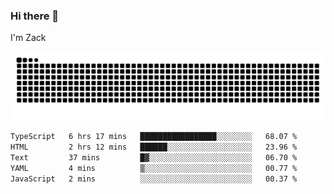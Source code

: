 ### Hi there 👋
I'm Zack

![](https://raw.githubusercontent.com/z4cki/z4cki/refs/heads/output/github-contribution-grid-snake.svg)
<!--START_SECTION:waka-->

```txt
TypeScript   6 hrs 17 mins   █████████████████░░░░░░░░   68.07 %
HTML         2 hrs 12 mins   ██████░░░░░░░░░░░░░░░░░░░   23.96 %
Text         37 mins         █▓░░░░░░░░░░░░░░░░░░░░░░░   06.70 %
YAML         4 mins          ▒░░░░░░░░░░░░░░░░░░░░░░░░   00.77 %
JavaScript   2 mins          ░░░░░░░░░░░░░░░░░░░░░░░░░   00.37 %
```

<!--END_SECTION:waka-->
